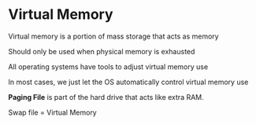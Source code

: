 # Virtual Memory

Virtual memory is a portion of mass storage that acts as memory

Should only be used when physical memory is exhausted

All operating systems have tools to adjust virtual memory use

In most cases, we just let the OS automatically control virtual memory use

**Paging File** is part of the hard drive that acts like extra RAM.

Swap file = Virtual Memory
